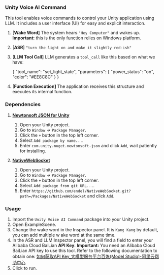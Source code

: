 ### Unity Voice AI Command

This tool enables voice commands to control your Unity application using LLM. It includes a user interface (UI) for easy and explicit interaction.

1.  **[Wake Word]** 
    The system hears `"Hey Computer"` and wakes up. **Important:** this is the only function relies on Windows platform.

2.  **[ASR]** 
    `"turn the light on and make it slightly red-ish"`

3. **[LLM Tool Call]** 
    LLM generates a `tool_call` like this based on what we have:

    {
      "tool_name": "set_light_state",
      "parameters": {
        "power_status": "on",
        "color": "#EE8C8C"
      }
    }

4.  **[Function Execution]** 
    The application receives this structure and executes its internal function.


### Dependencies

1.  [**Newtonsoft JSON for Unity**](https://docs.unity3d.com/Packages/com.unity.nuget.newtonsoft-json@3.2/manual/index.html)
    1.  Open your Unity project.
    2.  Go to `Window` -\> `Package Manager`.
    3.  Click the `+` button in the top left corner.
    4.  Select `Add package by name...`.
    5.  Enter `com.unity.nuget.newtonsoft-json` and click `Add`, wait patiently for installing.

2.  [**NativeWebSocket**](https://github.com/endel/NativeWebSocket/tree/upm)
    1.  Open your Unity project.
    2.  Go to `Window` -\> `Package Manager`.
    3.  Click the `+` button in the top left corner.
    4.  Select `Add package from git URL...`.
    5.  Enter `https://github.com/endel/NativeWebSocket.git?path=/Packages/NativeWebSocket` and click `Add`.

### Usage

1.  Import the `Unity Voice AI Command` package into your Unity project.
2.  Open ExampleScene.
3.  Change the wake word in the Inspector panel. It is `Kang Kang` by default, you can add multiple w ake word at the same time.
4.  In the ASR and LLM Inspector panel, you will find a field to enter your Alibaba Cloud BaiLian **API Key**.
    **Important:** You need an Alibaba Cloud BaiLian API key to use this tool. Refer to the following documentation to obtain one: [如何获取API Key\_大模型服务平台百炼(Model Studio)-阿里云帮助中心](https://www.google.com/search?q=https://help.aliyun.com/document_1611175701489758.html)
5.  Click to run.